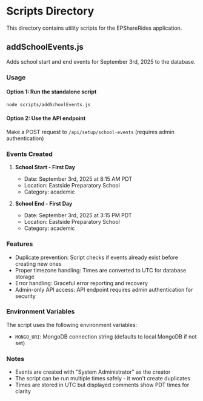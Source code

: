 # Scripts Directory

This directory contains utility scripts for the EPShareRides application.

## addSchoolEvents.js

Adds school start and end events for September 3rd, 2025 to the database.

### Usage

#### Option 1: Run the standalone script
```bash
node scripts/addSchoolEvents.js
```

#### Option 2: Use the API endpoint
Make a POST request to `/api/setup/school-events` (requires admin authentication)

### Events Created

1. **School Start - First Day**
   - Date: September 3rd, 2025 at 8:15 AM PDT
   - Location: Eastside Preparatory School
   - Category: academic

2. **School End - First Day**
   - Date: September 3rd, 2025 at 3:15 PM PDT
   - Location: Eastside Preparatory School
   - Category: academic

### Features

- Duplicate prevention: Script checks if events already exist before creating new ones
- Proper timezone handling: Times are converted to UTC for database storage
- Error handling: Graceful error reporting and recovery
- Admin-only API access: API endpoint requires admin authentication for security

### Environment Variables

The script uses the following environment variables:
- `MONGO_URI`: MongoDB connection string (defaults to local MongoDB if not set)

### Notes

- Events are created with "System Administrator" as the creator
- The script can be run multiple times safely - it won't create duplicates
- Times are stored in UTC but displayed comments show PDT times for clarity